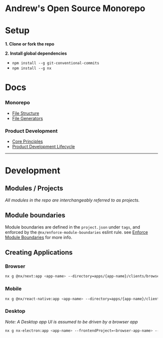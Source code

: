 # Andrew's Open Source Monorepo

# Setup

**1. Clone or fork the repo**

**2. Install global dependencies**
- `npm install --g git-conventional-commits`
- `npm install --g nx`

# Docs
### Monorepo
- [File Structure](docs/monorepo/file-structure.md)
- [File Generators](docs/monorepo/generators.md)

### Product Development
- [Core Principles](docs/product-development/core-principles.md)
- [Product Development Lifecycle](docs/product-development/product-development-lifecycle.md)

---

# Development

## Modules / Projects
*All modules in the repo are interchangeably referred to as projects.*

## Module boundaries
Module boundaries are defined in the `project.json` under `tags`, and enforced by the
`@nx/enforce-module-boundaries` eslint rule. see [Enforce Module Boundaries](https://nx.dev/latest/react/plugins/enforce-module-boundaries) for more info.

## Creating Applications

### Browser
```bash
nx g @nx/next:app <app-name> --directory=apps/{app-name}/clients/browser
```

### Mobile
```bash
nx g @nx/react-native:app <app-name> --directory=apps/{app-name}/clients/mobile
```

### Desktop
*Note: A Desktop app UI is assumed to be driven by a browser app*
```bash
nx g nx-electron:app <app-name> --frontendProject=<browser-app-name> --directory=apps/{app-name}/clients/desktop
```

